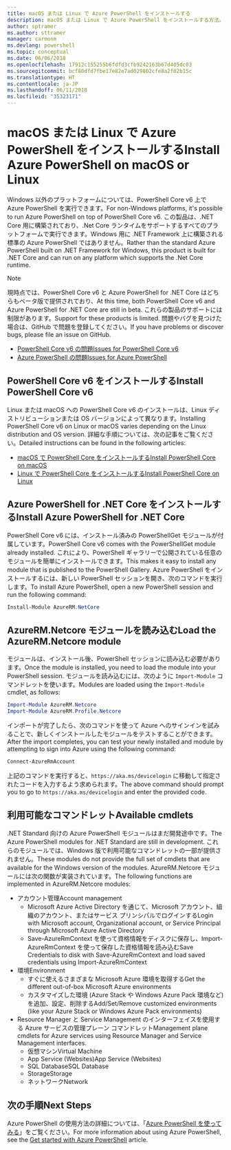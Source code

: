 ```yaml
---
title: macOS または Linux で Azure PowerShell をインストールする
description: macOS または Linux で Azure PowerShell をインストールする方法。
author: sptramer
ms.author: sttramer
manager: carmonm
ms.devlang: powershell
ms.topic: conceptual
ms.date: 06/06/2018
ms.openlocfilehash: 17912c155255b6fdfd3cfb9242163b67d405dc03
ms.sourcegitcommit: bcf80dfd7fbe17e82e7ad029802cfe8a2f02b15c
ms.translationtype: HT
ms.contentlocale: ja-JP
ms.lasthandoff: 06/11/2018
ms.locfileid: "35323171"
---
```

# <a name="install-azure-powershell-on-macos-or-linux"></a><span data-ttu-id="05600-103">macOS または Linux で Azure PowerShell をインストールする</span><span class="sxs-lookup"><span data-stu-id="05600-103">Install Azure PowerShell on macOS or Linux</span></span>

<span data-ttu-id="05600-104">Windows 以外のプラットフォームについては、PowerShell Core v6 上で Azure PowerShell を実行できます。</span><span class="sxs-lookup"><span data-stu-id="05600-104">For non-Windows platforms, it's possible to run Azure PowerShell on top of PowerShell Core v6.</span></span> <span data-ttu-id="05600-105">この製品は、.NET Core 用に構築されており、.Net Core ランタイムをサポートするすべてのプラットフォームで実行できます。Windows 用に .NET Framework 上に構築される標準の Azure PowerShell ではありません。</span><span class="sxs-lookup"><span data-stu-id="05600-105">Rather than the standard Azure PowerShell built on .NET Framework for Windows, this product is built for .NET Core and can run on any platform which supports the .Net Core runtime.</span></span>

> [!NOTE]
> <span data-ttu-id="05600-106">現時点では、PowerShell Core v6 と Azure PowerShell for .NET Core はどちらもベータ版で提供されており、</span><span class="sxs-lookup"><span data-stu-id="05600-106">At this time, both PowerShell Core v6 and Azure PowerShell for .NET Core are still in beta.</span></span>
> <span data-ttu-id="05600-107">これらの製品のサポートには制限があります。</span><span class="sxs-lookup"><span data-stu-id="05600-107">Support for these products is limited.</span></span> <span data-ttu-id="05600-108">問題やバグを見つけた場合は、GitHub で問題を登録してください。</span><span class="sxs-lookup"><span data-stu-id="05600-108">If you have problems or discover bugs, please file an issue on GitHub.</span></span>
>
> * [<span data-ttu-id="05600-109">PowerShell Core v6 の問題</span><span class="sxs-lookup"><span data-stu-id="05600-109">Issues for PowerShell Core v6</span></span>](https://github.com/PowerShell/PowerShell/issues)
> * [<span data-ttu-id="05600-110">Azure PowerShell の問題</span><span class="sxs-lookup"><span data-stu-id="05600-110">Issues for Azure PowerShell</span></span>](https://github.com/azure/azure-docs-powershell/issues)

## <a name="install-powershell-core-v6"></a><span data-ttu-id="05600-111">PowerShell Core v6 をインストールする</span><span class="sxs-lookup"><span data-stu-id="05600-111">Install PowerShell Core v6</span></span>

<span data-ttu-id="05600-112">Linux または macOS への PowerShell Core v6 のインストールは、Linux ディストリビューションまたは OS バージョンによって異なります。</span><span class="sxs-lookup"><span data-stu-id="05600-112">Installing PowerShell Core v6 on Linux or macOS varies depending on the Linux distribution and OS version.</span></span>
<span data-ttu-id="05600-113">詳細な手順については、次の記事をご覧ください。</span><span class="sxs-lookup"><span data-stu-id="05600-113">Detailed instructions can be found in the following articles:</span></span>

- [<span data-ttu-id="05600-114">macOS で PowerShell Core をインストールする</span><span class="sxs-lookup"><span data-stu-id="05600-114">Install PowerShell Core on macOS</span></span>](/powershell/scripting/setup/installing-powershell-core-on-macos)
- [<span data-ttu-id="05600-115">Linux で PowerShell Core をインストールする</span><span class="sxs-lookup"><span data-stu-id="05600-115">Install PowerShell Core on Linux</span></span>](/powershell/scripting/setup/installing-powershell-core-on-linux)

## <a name="install-azure-powershell-for-net-core"></a><span data-ttu-id="05600-116">Azure PowerShell for .NET Core をインストールする</span><span class="sxs-lookup"><span data-stu-id="05600-116">Install Azure PowerShell for .NET Core</span></span>

<span data-ttu-id="05600-117">PowerShell Core v6 には、インストール済みの PowerShellGet モジュールが付属しています。</span><span class="sxs-lookup"><span data-stu-id="05600-117">PowerShell Core v6 comes with the PowerShellGet module already installed.</span></span> <span data-ttu-id="05600-118">これにより、PowerShell ギャラリーで公開されている任意のモジュールを簡単にインストールできます。</span><span class="sxs-lookup"><span data-stu-id="05600-118">This makes it easy to install any module that is published to the PowerShell Gallery.</span></span> <span data-ttu-id="05600-119">Azure PowerShell をインストールするには、新しい PowerShell セッションを開き、次のコマンドを実行します。</span><span class="sxs-lookup"><span data-stu-id="05600-119">To install Azure PowerShell, open a new PowerShell session and run the following command:</span></span>

```powershell
Install-Module AzureRM.NetCore
```

## <a name="load-the-azurermnetcore-module"></a><span data-ttu-id="05600-120">AzureRM.Netcore モジュールを読み込む</span><span class="sxs-lookup"><span data-stu-id="05600-120">Load the AzureRM.Netcore module</span></span>

<span data-ttu-id="05600-121">モジュールは、インストール後、PowerShell セッションに読み込む必要があります。</span><span class="sxs-lookup"><span data-stu-id="05600-121">Once the module is installed, you need to load the module into your PowerShell session.</span></span> <span data-ttu-id="05600-122">モジュールを読み込むには、次のように `Import-Module` コマンドレットを使います。</span><span class="sxs-lookup"><span data-stu-id="05600-122">Modules are loaded using the `Import-Module` cmdlet, as follows:</span></span>

```powershell
Import-Module AzureRM.Netcore
Import-Module AzureRM.Profile.Netcore
```

<span data-ttu-id="05600-123">インポートが完了したら、次のコマンドを使って Azure へのサインインを試みることで、新しくインストールしたモジュールをテストすることができます。</span><span class="sxs-lookup"><span data-stu-id="05600-123">After the import completes, you can test your newly installed and module by attempting to sign into Azure using the following command:</span></span>

```powershell
Connect-AzureRmAccount
```

<span data-ttu-id="05600-124">上記のコマンドを実行すると、`https://aka.ms/devicelogin` に移動して指定されたコードを入力するよう求められます。</span><span class="sxs-lookup"><span data-stu-id="05600-124">The above command should prompt you to go to `https://aka.ms/devicelogin` and enter the provided code.</span></span>

## <a name="available-cmdlets"></a><span data-ttu-id="05600-125">利用可能なコマンドレット</span><span class="sxs-lookup"><span data-stu-id="05600-125">Available cmdlets</span></span>

<span data-ttu-id="05600-126">.NET Standard 向けの Azure PowerShell モジュールはまだ開発途中です。</span><span class="sxs-lookup"><span data-stu-id="05600-126">The Azure PowerShell modules for .NET Standard are still in development.</span></span> <span data-ttu-id="05600-127">これらのモジュールでは、Windows 版で利用可能なコマンドレットの一部が提供されません。</span><span class="sxs-lookup"><span data-stu-id="05600-127">These modules do not provide the full set of cmdlets that are available for the Windows version of the modules.</span></span> <span data-ttu-id="05600-128">AzureRM.Netcore モジュールには次の関数が実装されています。</span><span class="sxs-lookup"><span data-stu-id="05600-128">The following functions are implemented in AzureRM.Netcore modules:</span></span>

* <span data-ttu-id="05600-129">アカウント管理</span><span class="sxs-lookup"><span data-stu-id="05600-129">Account management</span></span>
  - <span data-ttu-id="05600-130">Microsoft Azure Active Directory を通じて、Microsoft アカウント、組織のアカウント、またはサービス プリンシパルでログインする</span><span class="sxs-lookup"><span data-stu-id="05600-130">Login with Microsoft account, Organizational account, or Service Principal through Microsoft Azure Active Directory</span></span>
  - <span data-ttu-id="05600-131">Save-AzureRmContext を使って資格情報をディスクに保存し、Import-AzureRmContext を使って保存した資格情報を読み込む</span><span class="sxs-lookup"><span data-stu-id="05600-131">Save Credentials to disk with Save-AzureRmContext and load saved credentials using Import-AzureRmContext</span></span>
* <span data-ttu-id="05600-132">環境</span><span class="sxs-lookup"><span data-stu-id="05600-132">Environment</span></span>
  - <span data-ttu-id="05600-133">すぐに使えるさまざまな Microsoft Azure 環境を取得する</span><span class="sxs-lookup"><span data-stu-id="05600-133">Get the different out-of-box Microsoft Azure environments</span></span>
  - <span data-ttu-id="05600-134">カスタマイズした環境 (Azure Stack や Windows Azure Pack 環境など) を追加、設定、削除する</span><span class="sxs-lookup"><span data-stu-id="05600-134">Add/Set/Remove customized environments (like your Azure Stack or Windows Azure Pack environments)</span></span>
* <span data-ttu-id="05600-135">Resource Manager と Service Management のインターフェイスを使用する Azure サービスの管理プレーン コマンドレット</span><span class="sxs-lookup"><span data-stu-id="05600-135">Management plane cmdlets for Azure services using Resource Manager and Service Management interfaces.</span></span>
  - <span data-ttu-id="05600-136">仮想マシン</span><span class="sxs-lookup"><span data-stu-id="05600-136">Virtual Machine</span></span>
  - <span data-ttu-id="05600-137">App Service (Websites)</span><span class="sxs-lookup"><span data-stu-id="05600-137">App Service (Websites)</span></span>
  - <span data-ttu-id="05600-138">SQL Database</span><span class="sxs-lookup"><span data-stu-id="05600-138">SQL Database</span></span>
  - <span data-ttu-id="05600-139">Storage</span><span class="sxs-lookup"><span data-stu-id="05600-139">Storage</span></span>
  - <span data-ttu-id="05600-140">ネットワーク</span><span class="sxs-lookup"><span data-stu-id="05600-140">Network</span></span>

## <a name="next-steps"></a><span data-ttu-id="05600-141">次の手順</span><span class="sxs-lookup"><span data-stu-id="05600-141">Next Steps</span></span>

<span data-ttu-id="05600-142">Azure PowerShell の使用方法の詳細については、「[Azure PowerShell を使ってみる](get-started-azureps.md)」をご覧ください。</span><span class="sxs-lookup"><span data-stu-id="05600-142">For more information about using Azure PowerShell, see the [Get started with Azure PowerShell](get-started-azureps.md) article.</span></span>
